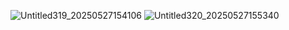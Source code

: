 ![Untitled319_20250527154106](https://github.com/user-attachments/assets/31f388b5-3ffc-469f-81d4-a0dc0c01a582)
![Untitled320_20250527155340](https://github.com/user-attachments/assets/95faceec-c248-4952-bfe4-69ecd75f8dfa)
